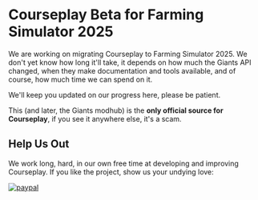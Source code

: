 # Courseplay Beta for Farming Simulator 2025

We are working on migrating Courseplay to Farming Simulator 2025. 
We don't yet know how long it'll take, it depends on how much the Giants API changed, 
when they make documentation and tools available, and of course, how much time we can spend on it.

We'll keep you updated on our progress here, please be patient. 

This (and later, the Giants modhub) is the **only official source for Courseplay**,
if you see it anywhere else, it's a scam.

## Help Us Out

We work long, hard, in our own free time at developing and improving Courseplay. If you like the project, show us your undying love:

[![paypal](https://www.paypalobjects.com/en_US/i/btn/btn_donateCC_LG.gif)](https://www.paypal.com/cgi-bin/webscr?cmd=_donations&business=7PDM2P6HQ5D56&item_name=Promote+the+development+of+Courseplay&currency_code=EUR&source=url)